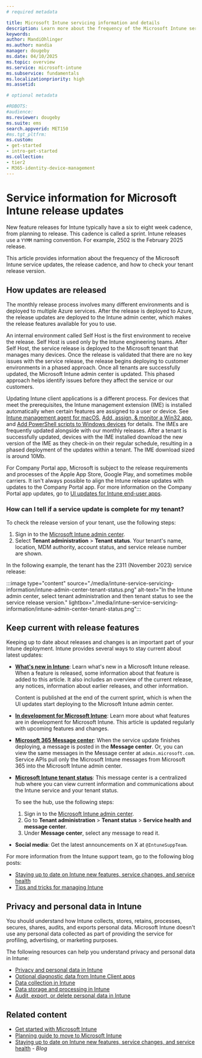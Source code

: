 ```yaml
---
# required metadata

title: Microsoft Intune servicing information and details
description: Learn more about the frequency of the Microsoft Intune service updates, the release cadence, and how to check your tenant release version.
keywords:
author: MandiOhlinger
ms.author: mandia
manager: dougeby
ms.date: 04/10/2025
ms.topic: overview
ms.service: microsoft-intune
ms.subservice: fundamentals
ms.localizationpriority: high
ms.assetid: 

# optional metadata

#ROBOTS:
#audience:
ms.reviewer: dougeby
ms.suite: ems
search.appverid: MET150
#ms.tgt_pltfrm:
ms.custom: 
- get-started
- intro-get-started
ms.collection:
- tier2
- M365-identity-device-management
---
```


# Service information for Microsoft Intune release updates

New feature releases for Intune typically have a six to eight week cadence, from planning to release. This cadence is called a sprint. Intune releases use a `YYMM` naming convention. For example, 2502 is the February 2025 release.

This article provides information about the frequency of the Microsoft Intune service updates, the release cadence, and how to check your tenant release version.

## How updates are released

The monthly release process involves many different environments and is deployed to multiple Azure services. After the release is deployed to Azure, the release updates are deployed to the Intune admin center, which makes the release features available for you to use.

An internal environment called Self Host is the first environment to receive the release. Self Host is used only by the Intune engineering teams. After Self Host, the service release is deployed to the Microsoft tenant that manages many devices. Once the release is validated that there are no key issues with the service release, the release begins deploying to customer environments in a phased approach. Once all tenants are successfully updated, the Microsoft Intune admin center is updated. This phased approach helps identify issues before they affect the service or our customers.

Updating Intune client applications is a different process. For devices that meet the prerequisites, the Intune management extension (IME) is installed automatically when certain features are assigned to a user or device. See [Intune management agent for macOS](../apps/lob-apps-macos-agent.md), [Add, assign, & monitor a Win32 app](../apps/apps-win32-add.md#prerequisites), and [Add PowerShell scripts to Windows devices](../apps/intune-management-extension.md) for details. The IMEs are frequently updated alongside with our monthly releases. After a tenant is successfully updated, devices with the IME installed download the new version of the IME as they check-in on their regular schedule, resulting in a phased deployment of the updates within a tenant. The IME download sized is around 10Mb.

For Company Portal app, Microsoft is subject to the release requirements and processes of the Apple App Store, Google Play, and sometimes mobile carriers. It isn't always possible to align the Intune release updates with updates to the Company Portal app. For more information on the Company Portal app updates, go to [UI updates for Intune end-user apps](whats-new-app-ui.md).

### How can I tell if a service update is complete for my tenant?

To check the release version of your tenant, use the following steps:

1. Sign in to the [Microsoft Intune admin center](https://go.microsoft.com/fwlink/?linkid=2109431).
2. Select **Tenant administration** > **Tenant status**. Your tenant's name, location, MDM authority, account status, and service release number are shown.

In the following example, the tenant has the 2311 (November 2023) service release:

:::image type="content" source="./media/intune-service-servicing-information/intune-admin-center-tenant-status.png" alt-text="In the Intune admin center, select tenant administration and then tenant status to see the service release version." lightbox="./media/intune-service-servicing-information/intune-admin-center-tenant-status.png":::

## Keep current with release features

Keeping up to date about releases and changes is an important part of your Intune deployment. Intune provides several ways to stay current about latest updates:

- **[What's new in Intune](whats-new.md)**: Learn what's new in a Microsoft Intune release. When a feature is released, some information about that feature is added to this article. It also includes an overview of the current release, any notices, information about earlier releases, and other information.

  Content is published at the end of the current sprint, which is when the UI updates start deploying to the Microsoft Intune admin center.

- **[In development for Microsoft Intune](in-development.md)**: Learn more about what features are in development for Microsoft Intune. This article is updated regularly with upcoming features and changes.
- **[Microsoft 365 Message center](/microsoft-365/admin/manage/message-center)**: When the service update finishes deploying, a message is posted in the **Message center**. Or, you can view the same messages in the Message center at `admin.microsoft.com`. Service APIs pull only the Microsoft Intune messages from Microsoft 365 into the Microsoft Intune admin center.
- **[Microsoft Intune tenant status](tenant-status.md)**: This message center is a centralized hub where you can view current information and communications about the Intune service and your tenant status.

  To see the hub, use the following steps:

  1. Sign in to the [Microsoft Intune admin center](https://go.microsoft.com/fwlink/?linkid=2109431).
  2. Go to **Tenant administration** > **Tenant status** > **Service health and message center**.
  3. Under **Message center**, select any message to read it.

- **Social media**: Get the latest announcements on X at `@IntuneSuppTeam`.

For more information from the Intune support team, go to the following blog posts:

- [Staying up to date on Intune new features, service changes, and service health](https://aka.ms/MEMServiceChangeBlog)
- [Tips and tricks for managing Intune](https://aka.ms/mem-tipsandtricks-blog)

## Privacy and personal data in Intune

You should understand how Intune collects, stores, retains, processes, secures, shares, audits, and exports personal data. Microsoft Intune doesn't use any personal data collected as part of providing the service for profiling, advertising, or marketing purposes.

The following resources can help you understand privacy and personal data in Intune:

- [Privacy and personal data in Intune](../protect/privacy-personal-data.md)
- [Optional diagnostic data from Intune Client apps](../protect/client-apps-optional-data.md)
- [Data collection in Intune](../protect/privacy-data-collect.md)
- [Data storage and processing in Intune](../protect/privacy-data-store-process.md)
- [Audit, export, or delete personal data in Intune](../protect/privacy-data-audit-export-delete.md)

## Related content

- [Get started with Microsoft Intune](get-started-with-intune.md)
- [Planning guide to move to Microsoft Intune](intune-planning-guide.md)
- [Staying up to date on Intune new features, service changes, and service health](https://aka.ms/Intune/ServiceChangeBlog) *- Blog*

